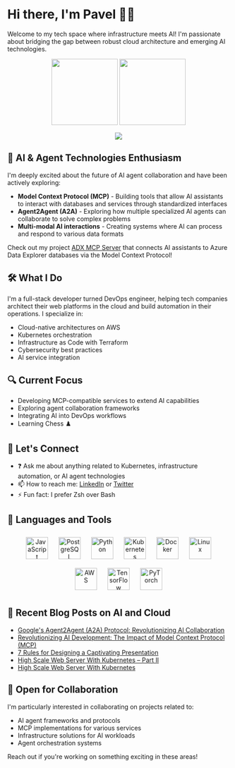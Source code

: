 # Hi there, I'm Pavel 👋🏻

Welcome to my tech space where infrastructure meets AI! I'm passionate about bridging the gap between robust cloud architecture and emerging AI technologies.

<p align=center>
  <img height="150px" src="https://github-readme-stats.vercel.app/api?username=pab1it0&show_icons=true&theme=tokyonight&hide_title=true&count_private=true" />
  <img height="150px" src="https://github-readme-stats.vercel.app/api/top-langs/?username=pab1it0&layout=compact&hide=html,Makefile&text_color=daf7dc&bg_color=151515" />
</p>

<p align=center>
  <img src="https://komarev.com/ghpvc/?username=pab1it0" />
</p>

## 🤖 AI & Agent Technologies Enthusiasm

I'm deeply excited about the future of AI agent collaboration and have been actively exploring:

- **Model Context Protocol (MCP)** - Building tools that allow AI assistants to interact with databases and services through standardized interfaces
- **Agent2Agent (A2A)** - Exploring how multiple specialized AI agents can collaborate to solve complex problems
- **Multi-modal AI interactions** - Creating systems where AI can process and respond to various data formats

Check out my project [ADX MCP Server](https://github.com/pab1it0/adx-mcp-server) that connects AI assistants to Azure Data Explorer databases via the Model Context Protocol!

## 🛠️ What I Do

I'm a full-stack developer turned DevOps engineer, helping tech companies architect their web platforms in the cloud and build automation in their operations. I specialize in:

- Cloud-native architectures on AWS
- Kubernetes orchestration
- Infrastructure as Code with Terraform
- Cybersecurity best practices
- AI service integration

## 🔍 Current Focus

- Developing MCP-compatible services to extend AI capabilities
- Exploring agent collaboration frameworks
- Integrating AI into DevOps workflows
- Learning Chess ♟️

## 💬 Let's Connect

- ❓ Ask me about anything related to Kubernetes, infrastructure automation, or AI agent technologies
- 📫 How to reach me: [LinkedIn](https://www.linkedin.com/in/pavelshklovsky/) or [Twitter](https://twitter.com/pab1it0)
- ⚡ Fun fact: I prefer Zsh over Bash

## 🧰 Languages and Tools

<div align="center">  
<img style="margin: 10px" src="https://profilinator.rishav.dev/skills-assets/javascript-original.svg" alt="JavaScript" height="50" />  
<img style="margin: 10px" src="https://profilinator.rishav.dev/skills-assets/postgresql-original-wordmark.svg" alt="PostgreSQL" height="50" />  
<img style="margin: 10px" src="https://profilinator.rishav.dev/skills-assets/python-original.svg" alt="Python" height="50" />  
<img style="margin: 10px" src="https://profilinator.rishav.dev/skills-assets/kubernetes-icon.svg" alt="Kubernetes" height="50" />  
<img style="margin: 10px" src="https://profilinator.rishav.dev/skills-assets/docker-original-wordmark.svg" alt="Docker" height="50" />  
<img style="margin: 10px" src="https://profilinator.rishav.dev/skills-assets/linux-original.svg" alt="Linux" height="50" />  
<img style="margin: 10px" src="https://profilinator.rishav.dev/skills-assets/amazonwebservices-original-wordmark.svg" alt="AWS" height="50" />  
<img style="margin: 10px" src="https://profilinator.rishav.dev/skills-assets/tensorflow-icon.svg" alt="TensorFlow" height="50" />
<img style="margin: 10px" src="https://profilinator.rishav.dev/skills-assets/pytorch-icon.svg" alt="PyTorch" height="50" />
</div>

## 📝 Recent Blog Posts on AI and Cloud

<!-- BLOG-POST-LIST:START -->
- [Google's Agent2Agent (A2A) Protocol: Revolutionizing AI Collaboration](https://www.cloudefined.com/blog/googles-agent2agent-a2a-protocol-revolutionizing-ai-collaboration)
- [Revolutionizing AI Development: The Impact of Model Context Protocol (MCP)](https://www.cloudefined.com/blog/revolutionizing-ai-development-the-impact-of-model-context-protocol-mcp)
- [7 Rules for Designing a Captivating Presentation](https://www.cloudefined.com/blog/7-rules-for-designing-a-captivating-presentation)
- [High Scale Web Server With Kubernetes – Part II](https://www.cloudefined.com/blog/high-scale-web-server-with-kubernetes-part-ii)
- [High Scale Web Server With Kubernetes](https://www.cloudefined.com/blog/high-scale-web-server-with-kubernetes)
<!-- BLOG-POST-LIST:END -->

## 🤝 Open for Collaboration

I'm particularly interested in collaborating on projects related to:
- AI agent frameworks and protocols
- MCP implementations for various services
- Infrastructure solutions for AI workloads
- Agent orchestration systems

Reach out if you're working on something exciting in these areas!
